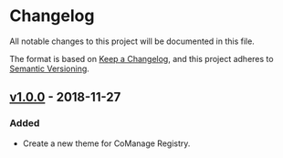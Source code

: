 # Changelog
All notable changes to this project will be documented in this file.

The format is based on [Keep a Changelog](https://keepachangelog.com/en/1.0.0/),
and this project adheres to [Semantic Versioning](https://semver.org/spec/v2.0.0.html).

## [v1.0.0](https://github.com/EGI-Foundation/comanage-registry-themeegi/releases/tag/v1.0.0) - 2018-11-27

### Added
- Create a new theme for CoManage Registry.
